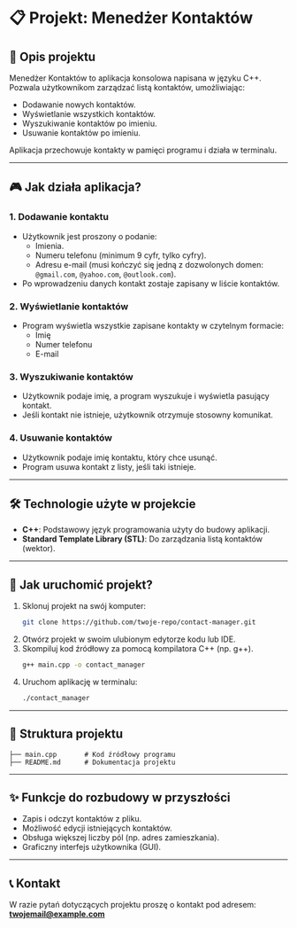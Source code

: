 
# 📋 Projekt: Menedżer Kontaktów

## 📖 Opis projektu
Menedżer Kontaktów to aplikacja konsolowa napisana w języku C++. Pozwala użytkownikom zarządzać listą kontaktów, umożliwiając:
- Dodawanie nowych kontaktów.
- Wyświetlanie wszystkich kontaktów.
- Wyszukiwanie kontaktów po imieniu.
- Usuwanie kontaktów po imieniu.

Aplikacja przechowuje kontakty w pamięci programu i działa w terminalu.

---

## 🎮 Jak działa aplikacja?

### 1. Dodawanie kontaktu
- Użytkownik jest proszony o podanie:
  - Imienia.
  - Numeru telefonu (minimum 9 cyfr, tylko cyfry).
  - Adresu e-mail (musi kończyć się jedną z dozwolonych domen: `@gmail.com`, `@yahoo.com`, `@outlook.com`).
- Po wprowadzeniu danych kontakt zostaje zapisany w liście kontaktów.

### 2. Wyświetlanie kontaktów
- Program wyświetla wszystkie zapisane kontakty w czytelnym formacie:
  - Imię
  - Numer telefonu
  - E-mail

### 3. Wyszukiwanie kontaktów
- Użytkownik podaje imię, a program wyszukuje i wyświetla pasujący kontakt.
- Jeśli kontakt nie istnieje, użytkownik otrzymuje stosowny komunikat.

### 4. Usuwanie kontaktów
- Użytkownik podaje imię kontaktu, który chce usunąć.
- Program usuwa kontakt z listy, jeśli taki istnieje.

---

## 🛠️ Technologie użyte w projekcie
- **C++**: Podstawowy język programowania użyty do budowy aplikacji.
- **Standard Template Library (STL)**: Do zarządzania listą kontaktów (wektor).

---

## 🚀 Jak uruchomić projekt?
1. Sklonuj projekt na swój komputer:
   ```bash
   git clone https://github.com/twoje-repo/contact-manager.git
   ```
2. Otwórz projekt w swoim ulubionym edytorze kodu lub IDE.
3. Skompiluj kod źródłowy za pomocą kompilatora C++ (np. g++).
   ```bash
   g++ main.cpp -o contact_manager
   ```
4. Uruchom aplikację w terminalu:
   ```bash
   ./contact_manager
   ```

---

## 📂 Struktura projektu
```
├── main.cpp       # Kod źródłowy programu
├── README.md      # Dokumentacja projektu
```

---

## ✨ Funkcje do rozbudowy w przyszłości
- Zapis i odczyt kontaktów z pliku.
- Możliwość edycji istniejących kontaktów.
- Obsługa większej liczby pól (np. adres zamieszkania).
- Graficzny interfejs użytkownika (GUI).

---

## 📞 Kontakt
W razie pytań dotyczących projektu proszę o kontakt pod adresem: **twojemail@example.com**
